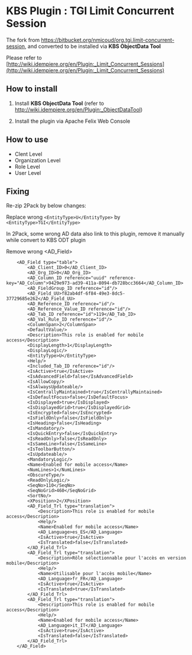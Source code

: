 # KBS Plugin : TGI Limit Concurrent Session

The fork from https://bitbucket.org/nmicoud/org.tgi.limit-concurrent-session, and converted to be installed via **KBS ObjectData Tool** 

Please refer to [http://wiki.idempiere.org/en/Plugin:_Limit_Concurrent_Sessions](http://wiki.idempiere.org/en/Plugin:_Limit_Concurrent_Sessions)

## How to install

1. Install **KBS ObjectData Tool** (refer to http://wiki.idempiere.org/en/Plugin:_ObjectDataTool)

2. Install the plugin via Apache Felix Web Console

## How to use

* Clent Level
* Organization Level
* Role Level
* User Level

## Fixing

Re-zip 2Pack by below changes:

Replace wrong `<EntityType>U</EntityType>` by `<EntityType>TGI</EntityType>`

In 2Pack, some wrong AD data also link to this plugin, remove it manually while convert to KBS ODT plugin

Remove wrong <AD_Field>

```
	<AD_Field type="table">
        <AD_Client_ID>0</AD_Client_ID>
        <AD_Org_ID>0</AD_Org_ID>
        <AD_Column_ID reference="uuid" reference-key="AD_Column">9429e973-ad39-411a-8094-db728bcc3664</AD_Column_ID>
        <AD_FieldGroup_ID reference="id"/>
        <AD_Field_UU>f82ab4df-6f84-49e3-8dc5-37729685e262</AD_Field_UU>
        <AD_Reference_ID reference="id"/>
        <AD_Reference_Value_ID reference="id"/>
        <AD_Tab_ID reference="id">119</AD_Tab_ID>
        <AD_Val_Rule_ID reference="id"/>
        <ColumnSpan>2</ColumnSpan>
        <DefaultValue/>
        <Description>This role is enabled for mobile access</Description>
        <DisplayLength>1</DisplayLength>
        <DisplayLogic/>
        <EntityType>U</EntityType>
        <Help/>
        <Included_Tab_ID reference="id"/>
        <IsActive>true</IsActive>
        <IsAdvancedField>false</IsAdvancedField>
        <IsAllowCopy/>
        <IsAlwaysUpdateable/>
        <IsCentrallyMaintained>true</IsCentrallyMaintained>
        <IsDefaultFocus>false</IsDefaultFocus>
        <IsDisplayed>true</IsDisplayed>
        <IsDisplayedGrid>true</IsDisplayedGrid>
        <IsEncrypted>false</IsEncrypted>
        <IsFieldOnly>false</IsFieldOnly>
        <IsHeading>false</IsHeading>
        <IsMandatory/>
        <IsQuickEntry>false</IsQuickEntry>
        <IsReadOnly>false</IsReadOnly>
        <IsSameLine>false</IsSameLine>
        <IsToolbarButton/>
        <IsUpdateable/>
        <MandatoryLogic/>
        <Name>Enabled for mobile access</Name>
        <NumLines>1</NumLines>
        <ObscureType/>
        <ReadOnlyLogic/>
        <SeqNo>110</SeqNo>
        <SeqNoGrid>460</SeqNoGrid>
        <SortNo/>
        <XPosition>2</XPosition>
        <AD_Field_Trl type="translation">
            <Description>This role is enabled for mobile access</Description>
            <Help/>
            <Name>Enabled for mobile access</Name>
            <AD_Language>es_ES</AD_Language>
            <IsActive>true</IsActive>
            <IsTranslated>false</IsTranslated>
        </AD_Field_Trl>
        <AD_Field_Trl type="translation">
            <Description>Rôle sélectionnable pour l'accès en version mobile</Description>
            <Help/>
            <Name>Utilisable pour l'accès mobile</Name>
            <AD_Language>fr_FR</AD_Language>
            <IsActive>true</IsActive>
            <IsTranslated>true</IsTranslated>
        </AD_Field_Trl>
        <AD_Field_Trl type="translation">
            <Description>This role is enabled for mobile access</Description>
            <Help/>
            <Name>Enabled for mobile access</Name>
            <AD_Language>it_IT</AD_Language>
            <IsActive>true</IsActive>
            <IsTranslated>false</IsTranslated>
        </AD_Field_Trl>
    </AD_Field>
```